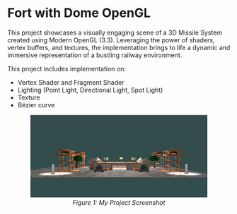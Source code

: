 # Fort with Dome OpenGL 

This project showcases a visually engaging scene of a 3D Missile System created using Modern OpenGL (3.3). Leveraging the power of shaders, vertex buffers, and textures, the implementation brings to life a dynamic and immersive representation of a bustling railway environment.

This project includes implementation on:
- Vertex Shader and Fragment Shader
- Lighting (Point Light, Directional Light, Spot Light)
- Texture
- Bézier curve

<p align="center">
  <img src="https://github.com/1907032Arif/Fort-with-Dome-OpenGL/blob/main/Assets/Picture1.png" alt="My Project Screenshot" width="400"/>
  <br>
  <em>Figure 1: My Project Screenshot</em>
</p>

